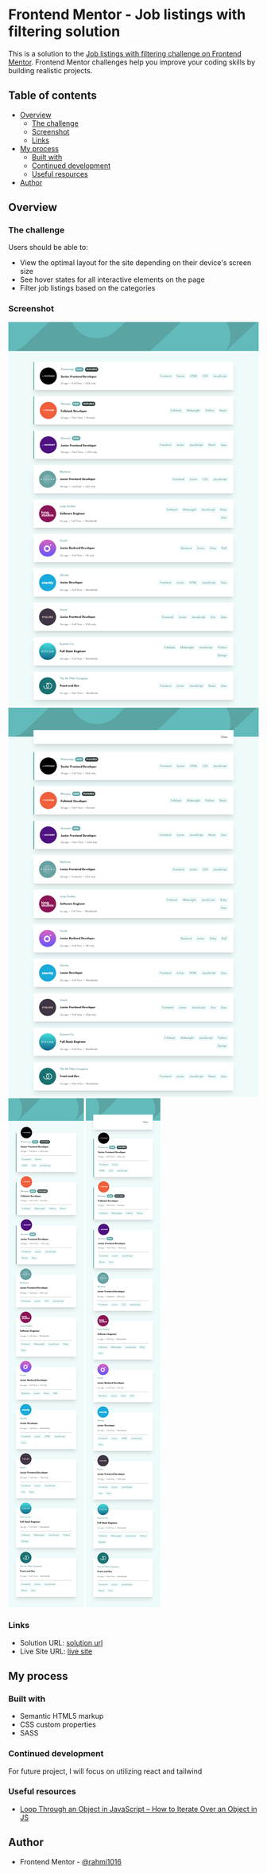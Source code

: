 # Frontend Mentor - Job listings with filtering solution

This is a solution to the [Job listings with filtering challenge on Frontend Mentor](https://www.frontendmentor.io/challenges/job-listings-with-filtering-ivstIPCt). Frontend Mentor challenges help you improve your coding skills by building realistic projects.

## Table of contents

- [Overview](#overview)
  - [The challenge](#the-challenge)
  - [Screenshot](#screenshot)
  - [Links](#links)
- [My process](#my-process)
  - [Built with](#built-with)
  - [Continued development](#continued-development)
  - [Useful resources](#useful-resources)
- [Author](#author)

## Overview

### The challenge

Users should be able to:

- View the optimal layout for the site depending on their device's screen size
- See hover states for all interactive elements on the page
- Filter job listings based on the categories

### Screenshot

![desktop](./images/job%20listing%20desktop.png)
![desktop with filter](./images/job%20listing%20desktop%20with%20filter.png)
![mobile](./images/job%20listing%20mobile.png)
![mobile with filter](./images/job%20listing%20mobile%20with%20filter.png)

### Links

- Solution URL: [solution url]([https://your-solution-url.com](https://github.com/rahmi1016/job_listing))
- Live Site URL: [live site]([https://your-live-site-url.com](https://rahmi1016.github.io/job_listing/))

## My process

### Built with

- Semantic HTML5 markup
- CSS custom properties
- SASS

### Continued development

For future project, I will focus on utilizing react and tailwind

### Useful resources

- [Loop Through an Object in JavaScript – How to Iterate Over an Object in JS](https://www.freecodecamp.org/news/how-to-iterate-over-objects-in-javascript/)

## Author

- Frontend Mentor - [@rahmi1016](https://www.frontendmentor.io/profile/rahmi1016)
